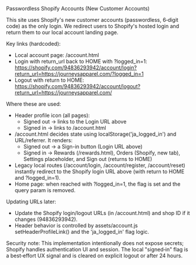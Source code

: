 Passwordless Shopify Accounts (New Customer Accounts)

This site uses Shopify's new customer accounts (passwordless, 6‑digit code) as the only login. We redirect users to Shopify's hosted login and return them to our local account landing page.

Key links (hardcoded):

- Local account page: /account.html
- Login with return_url back to HOME with ?logged_in=1:
  https://shopify.com/94836293942/account/login?return_url=https://journeysapparel.com/?logged_in=1
- Logout with return to HOME:
  https://shopify.com/94836293942/account/logout?return_url=https://journeysapparel.com/

Where these are used:

- Header profile icon (all pages):
  - Signed out → links to the Login URL above
  - Signed in → links to /account.html
- /account.html decides state using localStorage('ja_logged_in') and URL/referrer. It renders:
  - Signed out → a Sign-in button (Login URL above)
  - Signed in → Rewards (/rewards.html), Orders (Shopify, new tab), Settings placeholder, and Sign out (returns to HOME)
- Legacy local routes (/account/login, /account/register, /account/reset) instantly redirect to the Shopify login URL above (with return to HOME and ?logged_in=1).
- Home page: when reached with ?logged_in=1, the flag is set and the query param is removed.

Updating URLs later:

- Update the Shopify login/logout URLs (in /account.html) and shop ID if it changes (94836293942).
- Header behavior is controlled by assets/account.js setHeaderProfileLink() and the 'ja_logged_in' flag logic.

Security note: This implementation intentionally does not expose secrets; Shopify handles authentication UI and session. The local "signed‑in" flag is a best‑effort UX signal and is cleared on explicit logout or after 24 hours.
